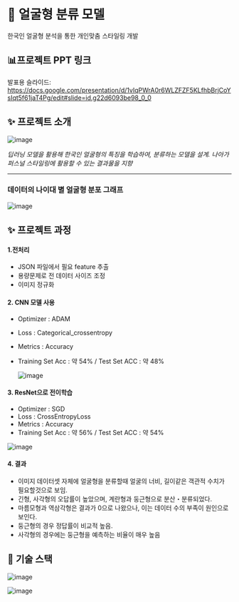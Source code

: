 # 🎯 얼굴형 분류 모델
한국인 얼굴형 분석을 통한 개인맞춤 스타일링 개발

## 📊프로젝트 PPT 링크
발표용 슬라이드: https://docs.google.com/presentation/d/1vIqPWrA0r6WLZFZF5KLfhbBrjCoYsIqt5f61jaT4Pg/edit#slide=id.g22d6093be98_0_0

## ✨ 프로젝트 소개
![image](https://user-images.githubusercontent.com/119157378/231558640-67dd5bff-2836-4eb2-906d-754a59a6270c.png)


 *딥러닝 모델을 활용해 한국인 얼굴형의 특징을 학습하여, 분류하는 모델을 설계. 나아가 퍼스널 스타일링에 활용할 수 있는 결과물을 지향*

-----------------------------------------------------------------------------------------------------------------------------
### 데이터의 나이대 별 얼굴형 분포 그래프 
![image](https://user-images.githubusercontent.com/119157378/231559788-c34c5eb8-7c36-41c2-ad19-23bf428190c1.png)




## ✨ 프로젝트 과정
#### **1.전처리**

  - JSON 파일에서 필요 feature 추출
  - 용량문제로 전 데이터 사이즈 조정
  - 이미지 정규화

#### **2. CNN 모델 사용**
  
  - Optimizer : ADAM
  - Loss : Categorical_crossentropy
  - Metrics : Accuracy 
  - Training Set Acc : 약 54%   /  Test Set ACC : 약 48% 
    
    
    ![image](https://user-images.githubusercontent.com/119157378/231561368-6b460ea3-6274-4145-aba7-cee44089d4f2.png)



#### **3. ResNet으로 전이학습**

  - Optimizer : SGD
  - Loss : CrossEntropyLoss
  - Metrics : Accuracy 
  - Training Set Acc : 약 56%   /  Test Set ACC : 약 54% 

![image](https://user-images.githubusercontent.com/119157378/231562576-c1df4526-63a2-4680-a11d-9aca790003b6.png)

#### **4. 결과**

  - 이미지 데이터셋 자체에 얼굴형을 분류할때 얼굴의 너비, 길이같은 객관적 수치가 필요할것으로 보임.
  - 긴형, 사각형의 오답률이 높았으며, 계란형과 둥근형으로 분산・분류되었다. 
  - 마름모형과 역삼각형은 결과가 0으로 나왔으나, 이는 데이터 수의 부족이 원인으로 보인다.
  - 둥근형의 경우 정답률이 비교적 높음.
  - 사각형의 경우에는 둥근형을 예측하는 비율이 매우 높음



## 📜 기술 스택
![image](https://user-images.githubusercontent.com/119157378/229338212-2d52bca2-07a7-499e-9e98-601dadb2e272.png)

![image](https://user-images.githubusercontent.com/119157378/229338227-b9bf5537-dbe0-4d01-82c9-9fcb02853e64.png)

